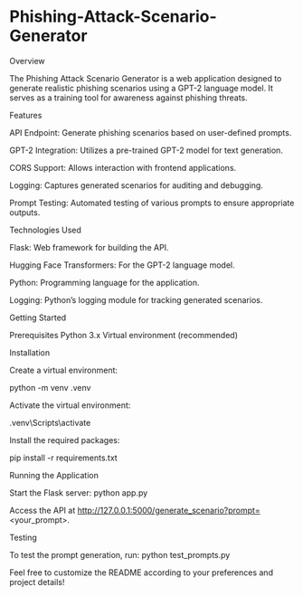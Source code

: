 # Phishing-Attack-Scenario-Generator

Overview

The Phishing Attack Scenario Generator is a web application designed to generate realistic phishing scenarios using a GPT-2 language model. It serves as a training tool for awareness against phishing threats.

Features

API Endpoint: Generate phishing scenarios based on user-defined prompts.

GPT-2 Integration: Utilizes a pre-trained GPT-2 model for text generation.

CORS Support: Allows interaction with frontend applications.

Logging: Captures generated scenarios for auditing and debugging.

Prompt Testing: Automated testing of various prompts to ensure appropriate outputs.

Technologies Used

Flask: Web framework for building the API.

Hugging Face Transformers: For the GPT-2 language model.

Python: Programming language for the application.

Logging: Python’s logging module for tracking generated scenarios.

Getting Started

Prerequisites
Python 3.x
Virtual environment (recommended)

Installation

Create a virtual environment:

python -m venv .venv

Activate the virtual environment:

.venv\Scripts\activate

Install the required packages:

pip install -r requirements.txt

Running the Application

Start the Flask server: python app.py

Access the API at http://127.0.0.1:5000/generate_scenario?prompt=<your_prompt>.

Testing

To test the prompt generation, run: python test_prompts.py

Feel free to customize the README according to your preferences and project details!
